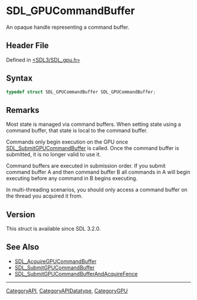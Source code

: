 # SDL_GPUCommandBuffer

An opaque handle representing a command buffer.

## Header File

Defined in [<SDL3/SDL_gpu.h>](https://github.com/libsdl-org/SDL/blob/main/include/SDL3/SDL_gpu.h)

## Syntax

```c
typedef struct SDL_GPUCommandBuffer SDL_GPUCommandBuffer;
```

## Remarks

Most state is managed via command buffers. When setting state using a
command buffer, that state is local to the command buffer.

Commands only begin execution on the GPU once
[SDL_SubmitGPUCommandBuffer](SDL_SubmitGPUCommandBuffer) is called. Once
the command buffer is submitted, it is no longer valid to use it.

Command buffers are executed in submission order. If you submit command
buffer A and then command buffer B all commands in A will begin executing
before any command in B begins executing.

In multi-threading scenarios, you should only access a command buffer on
the thread you acquired it from.

## Version

This struct is available since SDL 3.2.0.

## See Also

- [SDL_AcquireGPUCommandBuffer](SDL_AcquireGPUCommandBuffer)
- [SDL_SubmitGPUCommandBuffer](SDL_SubmitGPUCommandBuffer)
- [SDL_SubmitGPUCommandBufferAndAcquireFence](SDL_SubmitGPUCommandBufferAndAcquireFence)

----
[CategoryAPI](CategoryAPI), [CategoryAPIDatatype](CategoryAPIDatatype), [CategoryGPU](CategoryGPU)

